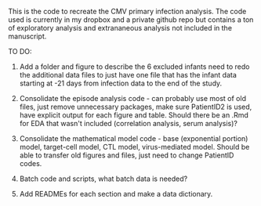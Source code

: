 This is the code to recreate the CMV primary infection analysis. The code used is currently in my dropbox and a private github repo but contains a ton of exploratory analysis and extrananeous analysis not included in the manuscript.

TO DO:
1. Add a folder and figure to describe the 6 excluded infants
need to redo the additional data files to just have one file that has the infant data starting at -21 days from infection data to the end of the study.


2. Consolidate the episode analysis code - can probably use most of old files, just remove unnecessary packages, make sure PatientID2 is used, have explicit output for each figure and table. Should there be an .Rmd for EDA that wasn't included (correlation analysis, serum analysis)?

3. Consolidate the mathematical model code - base (exponential portion) model, target-cell model, CTL model, virus-mediated model. Should be able to transfer old figures and files, just need to change PatientID codes.

4. Batch code and scripts, what batch data is needed?

5. Add READMEs for each section and make a data dictionary.
